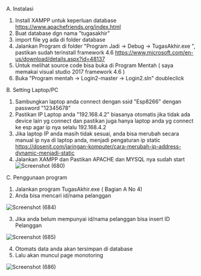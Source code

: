 A. Instalasi
1. Install XAMPP untuk keperluan database
	https://www.apachefriends.org/index.html
2. Buat database dgn nama "tugasakhir"
3. import file yg ada di folder database
4. Jalankan Program di folder "Program Jadi -> Debug -> TugasAkhir.exe ", pastikan sudah terinstall framework 4.6
	https://www.microsoft.com/en-us/download/details.aspx?id=48137
5. Untuk melihat source code bisa buka di Program Mentah ( saya memakai visual studio 2017 framework 4.6 )
6. Buka "Program mentah -> Login2-master -> Login2.sln" doubleclick

B. Setting Laptop/PC
1. Sambungkan laptop anda connect dengan ssid "Esp8266" dengan password "12345678"
2. Pastikan IP Laptop anda "192.168.4.2" biasanya otomatis jika tidak ada device lain yg connect dan pastikan juga hanya laptop anda yg connect ke esp agar ip nya selalu 192.168.4.2
3. Jika laptop IP anda masih tidak sesuai, anda bisa merubah secara manual ip nya di laptop anda, menjadi pengaturan ip static
	https://dosenit.com/jaringan-komputer/cara-merubah-ip-address-dynamic-menjadi-static
4. Jalankan XAMPP dan Pastikan APACHE dan MYSQL nya sudah start
![Screenshot (680)](https://user-images.githubusercontent.com/42825443/83310568-b06ba600-a236-11ea-9cff-da31e9eb7358.png)

C. Penggunaan program
1. Jalankan program TugasAkhir.exe ( Bagian A No 4)
2. Anda bisa mencari id/nama pelanggan

![Screenshot (684)](https://user-images.githubusercontent.com/42825443/83311405-4ef90680-a239-11ea-8167-d618012cfeb0.png)

3. Jika anda belum mempunyai id/nama pelanggan bisa insert ID Pelanggan

![Screenshot (685)](https://user-images.githubusercontent.com/42825443/83311413-57e9d800-a239-11ea-949c-e5235f1271bd.png)

4. Otomats data anda akan tersimpan di database
5. Lalu akan muncul page monotoring

![Screenshot (686)](https://user-images.githubusercontent.com/42825443/83311429-633d0380-a239-11ea-95e8-eedc73bf0103.png)

